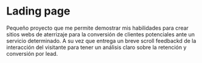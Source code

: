 # Lading page
Pequeño proyecto que me permite demostrar mis habilidades para crear sitios webs de aterrizaje para la conversión de clientes potenciales ante un servicio determinado.
A su vez que entrega un breve scroll feedbackd de la interacción del visitante para tener un análisis claro sobre la retención y conversión por lead.
